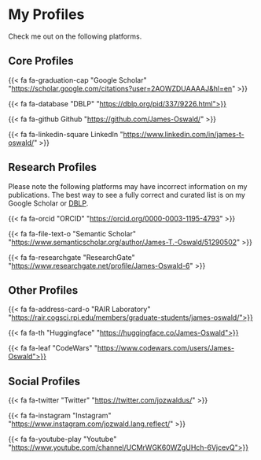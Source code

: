 
# My Profiles
 
Check me out on the following platforms.

## Core Profiles

{{< fa fa-graduation-cap "Google Scholar" "https://scholar.google.com/citations?user=2AOWZDUAAAAJ&hl=en" >}}

{{< fa fa-database "DBLP" "https://dblp.org/pid/337/9226.html">}}

{{< fa fa-github Github "https://github.com/James-Oswald/" >}}

{{< fa fa-linkedin-square LinkedIn "https://www.linkedin.com/in/james-t-oswald/" >}}

## Research Profiles 

Please note the following platforms may have incorrect information on my publications.
The best way to see a fully correct and curated list is on my Google Scholar or [DBLP](https://dblp.org/pid/337/9226.html).

{{< fa fa-orcid "ORCID" "https://orcid.org/0000-0003-1195-4793" >}}

{{< fa fa-file-text-o "Semantic Scholar" "https://www.semanticscholar.org/author/James-T.-Oswald/51290502" >}}

{{< fa fa-researchgate "ResearchGate" "https://www.researchgate.net/profile/James-Oswald-6" >}}

## Other Profiles

{{< fa fa-address-card-o "RAIR Laboratory" "https://rair.cogsci.rpi.edu/members/graduate-students/james-oswald/">}}

{{< fa fa-th "Huggingface" "https://huggingface.co/James-Oswald">}}

{{< fa fa-leaf "CodeWars" "https://www.codewars.com/users/James-Oswald">}}

## Social Profiles

{{< fa fa-twitter "Twitter" "https://twitter.com/jozwaldus/" >}}

{{< fa fa-instagram "Instagram" "https://www.instagram.com/jozwald.lang.reflect/" >}}

{{< fa fa-youtube-play "Youtube" "https://www.youtube.com/channel/UCMrWGK60WZgUHch-6VjcevQ">}}
